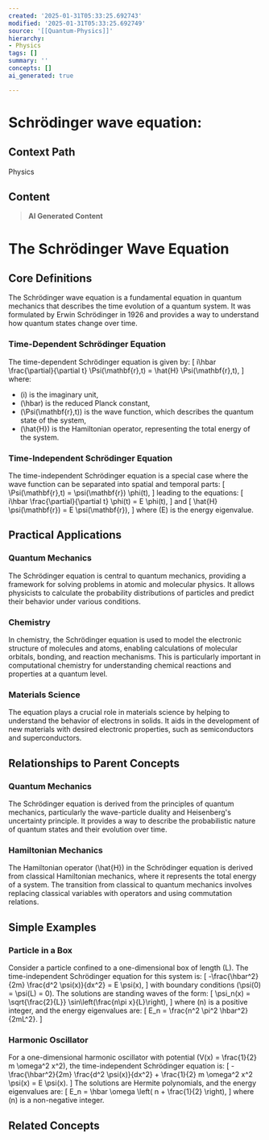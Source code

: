 ```yaml
---
created: '2025-01-31T05:33:25.692743'
modified: '2025-01-31T05:33:25.692749'
source: '[[Quantum-Physics]]'
hierarchy:
- Physics
tags: []
summary: ''
concepts: []
ai_generated: true

---
```


# Schrödinger wave equation:

## Context Path
Physics

## Content
> **AI Generated Content**
 # The Schrödinger Wave Equation

## Core Definitions

The Schrödinger wave equation is a fundamental equation in quantum mechanics that describes the time evolution of a quantum system. It was formulated by Erwin Schrödinger in 1926 and provides a way to understand how quantum states change over time.

### Time-Dependent Schrödinger Equation
The time-dependent Schrödinger equation is given by:
\[ i\hbar \frac{\partial}{\partial t} \Psi(\mathbf{r},t) = \hat{H} \Psi(\mathbf{r},t), \]
where:
- \(i\) is the imaginary unit,
- \(\hbar\) is the reduced Planck constant,
- \(\Psi(\mathbf{r},t)\) is the wave function, which describes the quantum state of the system,
- \(\hat{H}\) is the Hamiltonian operator, representing the total energy of the system.

### Time-Independent Schrödinger Equation
The time-independent Schrödinger equation is a special case where the wave function can be separated into spatial and temporal parts:
\[ \Psi(\mathbf{r},t) = \psi(\mathbf{r}) \phi(t), \]
leading to the equations:
\[ i\hbar \frac{\partial}{\partial t} \phi(t) = E \phi(t), \]
and
\[ \hat{H} \psi(\mathbf{r}) = E \psi(\mathbf{r}), \]
where \(E\) is the energy eigenvalue.

## Practical Applications

### Quantum Mechanics
The Schrödinger equation is central to quantum mechanics, providing a framework for solving problems in atomic and molecular physics. It allows physicists to calculate the probability distributions of particles and predict their behavior under various conditions.

### Chemistry
In chemistry, the Schrödinger equation is used to model the electronic structure of molecules and atoms, enabling calculations of molecular orbitals, bonding, and reaction mechanisms. This is particularly important in computational chemistry for understanding chemical reactions and properties at a quantum level.

### Materials Science
The equation plays a crucial role in materials science by helping to understand the behavior of electrons in solids. It aids in the development of new materials with desired electronic properties, such as semiconductors and superconductors.

## Relationships to Parent Concepts

### Quantum Mechanics
The Schrödinger equation is derived from the principles of quantum mechanics, particularly the wave-particle duality and Heisenberg's uncertainty principle. It provides a way to describe the probabilistic nature of quantum states and their evolution over time.

### Hamiltonian Mechanics
The Hamiltonian operator \(\hat{H}\) in the Schrödinger equation is derived from classical Hamiltonian mechanics, where it represents the total energy of a system. The transition from classical to quantum mechanics involves replacing classical variables with operators and using commutation relations.

## Simple Examples

### Particle in a Box
Consider a particle confined to a one-dimensional box of length \(L\). The time-independent Schrödinger equation for this system is:
\[ -\frac{\hbar^2}{2m} \frac{d^2 \psi(x)}{dx^2} = E \psi(x), \]
with boundary conditions \(\psi(0) = \psi(L) = 0\). The solutions are standing waves of the form:
\[ \psi_n(x) = \sqrt{\frac{2}{L}} \sin\left(\frac{n\pi x}{L}\right), \]
where \(n\) is a positive integer, and the energy eigenvalues are:
\[ E_n = \frac{n^2 \pi^2 \hbar^2}{2mL^2}. \]

### Harmonic Oscillator
For a one-dimensional harmonic oscillator with potential \(V(x) = \frac{1}{2} m \omega^2 x^2\), the time-independent Schrödinger equation is:
\[ -\frac{\hbar^2}{2m} \frac{d^2 \psi(x)}{dx^2} + \frac{1}{2} m \omega^2 x^2 \psi(x) = E \psi(x). \]
The solutions are Hermite polynomials, and the energy eigenvalues are:
\[ E_n = \hbar \omega \left( n + \frac{1}{2} \right), \]
where \(n\) is a non-negative integer.

## Related Concepts
